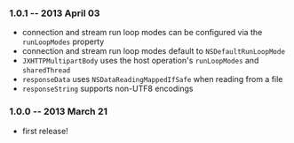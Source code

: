 ### 1.0.1 -- 2013 April 03 ###

- connection and stream run loop modes can be configured via the `runLoopModes` property
- connection and stream run loop modes default to `NSDefaultRunLoopMode`
- `JXHTTPMultipartBody` uses the host operation's `runLoopModes` and `sharedThread`
- `responseData` uses `NSDataReadingMappedIfSafe` when reading from a file
- `responseString` supports non-UTF8 encodings

### 1.0.0 -- 2013 March 21 ###

- first release!